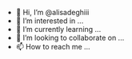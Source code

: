 - 👋 Hi, I’m @alisadeghiii
- 👀 I’m interested in ...
- 🌱 I’m currently learning ...
- 💞️ I’m looking to collaborate on ...
- 📫 How to reach me ...

<!---
alisadeghiii/alisadeghiii is a ✨ special ✨ repository because its `README.md` (this file) appears on your GitHub profile.
You can click the Preview link to take a look at your changes.
--->
